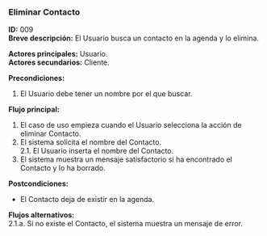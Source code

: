 ### Eliminar Contacto

__ID:__ 009  
__Breve descripción:__
  El Usuario busca un contacto en la agenda y lo elimina.

__Actores principales:__  Usuario.  
__Actores secundarios:__  Cliente.

__Precondiciones:__
  1. El Usuario debe tener un nombre por el que buscar.

__Flujo principal:__
  1. El caso de uso empieza cuando el Usuario selecciona la acción de eliminar Contacto.
  2. El sistema solicita el nombre del Contacto.  
    2.1. El Usuario inserta el nombre del Contacto.
  3. El sistema muestra un mensaje satisfactorio si ha encontrado el Contacto y lo ha borrado.

__Postcondiciones:__

- El Contacto deja de existir en la agenda.

__Flujos alternativos:__   
  2.1.a. Si no existe el Contacto, el sistema muestra un mensaje de error.
